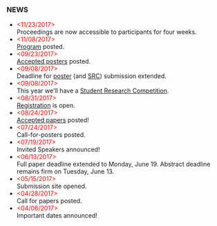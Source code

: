 ### NEWS
- <span style="color:red;">&lt;11/23/2017&gt;</span> <br> Proceedings are now accessible to participants for four weeks.
- <span style="color:red;">&lt;11/08/2017&gt;</span> <br> [Program](program.html) posted.
- <span style="color:red;">&lt;09/23/2017&gt;</span> <br> [Accepted posters](accepted-posters.html) posted.
- <span style="color:red;">&lt;09/08/2017&gt;</span> <br> Deadline for [poster](posters.html) (and [SRC](SRC.html)) submission extended.
- <span style="color:red;">&lt;09/08/2017&gt;</span> <br> This year we'll have a [Student Research Competition](SRC.html).
- <span style="color:red;">&lt;08/31/2017&gt;</span> <br> [Registration](registration.html) is open.
- <span style="color:red;">&lt;08/24/2017&gt;</span> <br> [Accepted papers](program.html) posted!
- <span style="color:red;">&lt;07/24/2017&gt;</span> <br> Call-for-posters posted.
- <span style="color:red;">&lt;07/19/2017&gt;</span> <br> Invited Speakers announced!
- <span style="color:red;">&lt;06/13/2017&gt;</span> <br> Full paper deadline extended to Monday, June 19. Abstract deadline remains firm on Tuesday, June 13.
- <span style="color:red;">&lt;05/15/2017&gt;</span> <br> Submission site opened.
- <span style="color:red;">&lt;04/28/2017&gt;</span> <br> Call for papers posted.
- <span style="color:red;">&lt;04/06/2017&gt;</span> <br> Important dates announced!
